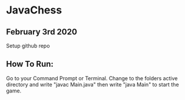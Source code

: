 # JavaChess

## February 3rd 2020

Setup github repo

## How To Run:

Go to your Command Prompt or Terminal. Change to the folders active directory and write "javac Main.java" then write "java Main" to start the game.
